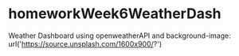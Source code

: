 # homeworkWeek6WeatherDash
Weather Dashboard
using openweatherAPI and 
  background-image: url('https://source.unsplash.com/1600x900/?')